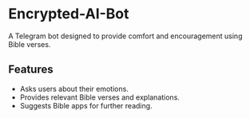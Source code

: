 # Encrypted-AI-Bot

A Telegram bot designed to provide comfort and encouragement using Bible verses.

## Features
- Asks users about their emotions.
- Provides relevant Bible verses and explanations.
- Suggests Bible apps for further reading.

